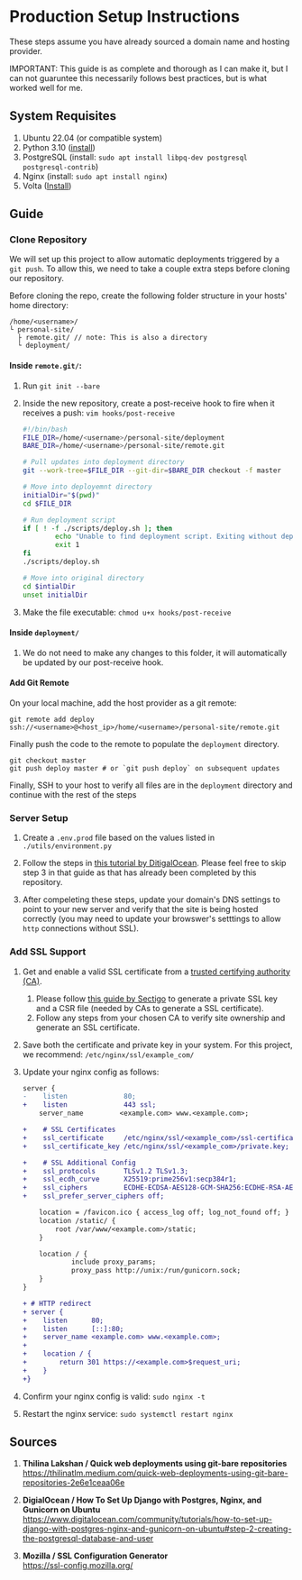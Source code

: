 # Production Setup Instructions

These steps assume you have already sourced a domain name and hosting provider.

IMPORTANT: This guide is as complete and thorough as I can make it, but I can
not guaruntee this necessarily follows best practices, but is what worked well
for me.

## System Requisites

1. Ubuntu 22.04 (or compatible system)
2. Python 3.10 ([install](https://www.python.org/downloads/release/python-31012/))
3. PostgreSQL (install: `sudo apt install libpq-dev postgresql postgresql-contrib`)
4. Nginx (install: `sudo apt install nginx`)
4. Volta ([Install](https://docs.volta.sh/guide/getting-started))

## Guide

### Clone Repository

We will set up this project to allow automatic deployments triggered by a
`git push`. To allow this, we need to take a couple extra steps before cloning
our repository.

Before cloning the repo, create the following folder structure in your hosts'
home directory:

```
/home/<username>/
└ personal-site/
  ├ remote.git/ // note: This is also a directory
  └ deployment/
```

#### Inside `remote.git/`:

1. Run `git init --bare`
2. Inside the new repository, create a post-receive hook to fire when it
   receives a push: `vim hooks/post-receive`

    ```sh
    #!/bin/bash
    FILE_DIR=/home/<username>/personal-site/deployment
    BARE_DIR=/home/<username>/personal-site/remote.git

    # Pull updates into deployment directory
    git --work-tree=$FILE_DIR --git-dir=$BARE_DIR checkout -f master

    # Move into deployemnt directory
    initialDir="$(pwd)"
    cd $FILE_DIR

    # Run deployment script
    if [ ! -f ./scripts/deploy.sh ]; then
            echo "Unable to find deployment script. Exiting without deployment"
            exit 1
    fi
    ./scripts/deploy.sh

    # Move into original directory
    cd $intialDir
    unset initialDir
    ```

3. Make the file executable: `chmod u+x hooks/post-receive`

#### Inside `deployment/`

1. We do not need to make any changes to this folder, it will automatically be
   updated by our post-receive hook.

#### Add Git Remote

On your local machine, add the host provider as a git remote:

```
git remote add deploy ssh://<username>@<host_ip>/home/<username>/personal-site/remote.git
```

Finally push the code to the remote to populate the `deployment` directory.

```
git checkout master
git push deploy master # or `git push deploy` on subsequent updates
```

Finally, SSH to your host to verify all files are in the `deployment` directory
and continue with the rest of the steps


### Server Setup

1. Create a `.env.prod` file based on the values listed in
   `./utils/environment.py`

2. Follow the steps in [this tutorial by DitigalOcean](https://www.digitalocean.com/community/tutorials/how-to-set-up-django-with-postgres-nginx-and-gunicorn-on-ubuntu#step-2-creating-the-postgresql-database-and-user).
Please feel free to skip step 3 in that guide as that has already been completed
by this repository.

3. After compeleting these steps, update your domain's DNS settings to point to
your new server and verify that the site is being hosted correctly (you may need
to update your browswer's setttings to allow `http` connections without SSL).


### Add SSL Support

1. Get and enable a valid SSL certificate from a [trusted certifying authority (CA)](https://developer.visa.com/pages/trusted_certifying_authorities).

    1. Please follow [this guide by Sectigo](https://www.sectigo.com/knowledge-base/detail/ECC-CSR-Generation-Using-OpenSSL-1527076086315/kA01N000000zFKR) to generate
       a private SSL key and a CSR file (needed by CAs to generate a SSL
       certificate).
    2. Follow any steps from your chosen CA to verify site ownership and
       generate an SSL certificate.

2. Save both the certificate and private key in your system. For this project,
   we recommend: `/etc/nginx/ssl/example_com/`
3. Update your nginx config as follows:

    ```diff
    server {
    -    listen              80;
    +    listen              443 ssl;
        server_name         <example.com> www.<example.com>;

    +    # SSL Certificates
    +    ssl_certificate     /etc/nginx/ssl/<example_com>/ssl-certificate.crt;
    +    ssl_certificate_key /etc/nginx/ssl/<example_com>/private.key;

    +    # SSL Additional Config
    +    ssl_protocols       TLSv1.2 TLSv1.3;
    +    ssl_ecdh_curve      X25519:prime256v1:secp384r1;
    +    ssl_ciphers         ECDHE-ECDSA-AES128-GCM-SHA256:ECDHE-RSA-AES128-GCM-SHA256:ECDHE-ECDSA-AES256-GCM-SHA384:ECDHE-RSA-AES256-GCM-SHA384:ECDHE-ECDSA-CHACHA20-POLY1305:ECDHE-RSA-CHACHA20-POLY1305:DHE-RSA-AES128-GCM-SHA256:DHE-RSA-AES256-GCM-SHA384:DHE-RSA-CHACHA20-POLY1305;
    +    ssl_prefer_server_ciphers off;

        location = /favicon.ico { access_log off; log_not_found off; }
        location /static/ {
            root /var/www/<example.com>/static;
        }

        location / {
                include proxy_params;
                proxy_pass http://unix:/run/gunicorn.sock;
        }
    }

    + # HTTP redirect
    + server {
    +    listen      80;
    +    listen      [::]:80;
    +    server_name <example.com> www.<example.com>;
    +
    +    location / {
    +        return 301 https://<example.com>$request_uri;
    +    }
    +}
    ```

4. Confirm your nginx config is valid: `sudo nginx -t`
5. Restart the nginx service: `sudo systemctl restart nginx`


## Sources

1. **Thilina Lakshan / Quick web deployments using git-bare repositories**  
    https://thilinatlm.medium.com/quick-web-deployments-using-git-bare-repositories-2e6e1ceaa06e

2. **DigialOcean / How To Set Up Django with Postgres, Nginx, and Gunicorn on Ubuntu**  
    https://www.digitalocean.com/community/tutorials/how-to-set-up-django-with-postgres-nginx-and-gunicorn-on-ubuntu#step-2-creating-the-postgresql-database-and-user

3. **Mozilla / SSL Configuration Generator**  
    https://ssl-config.mozilla.org/